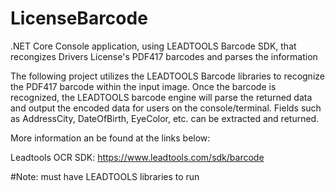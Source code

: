 # LicenseBarcode
.NET Core Console application, using LEADTOOLS Barcode SDK, that recongizes Drivers License's PDF417 barcodes and parses the information

The following project utilizes the LEADTOOLS Barcode libraries to recognize the PDF417 barcode within the input image. Once the barcode is recognized, the LEADTOOLS barcode engine will parse the returned data and output the encoded data for users on the console/terminal. Fields such as AddressCity, DateOfBirth, EyeColor, etc. can be extracted and returned.

More information an be found at the links below:

Leadtools OCR SDK:
https://www.leadtools.com/sdk/barcode

#Note: must have LEADTOOLS libraries to run
